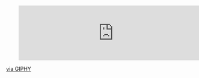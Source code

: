 <div id="header" align="center">
  <div style="width:100%;height:0;padding-bottom:29%;position:relative;"><iframe src="https://giphy.com/embed/Qo2dupDib32rkTY4hX" width="100%" height="100%" style="position:absolute" frameBorder="0" class="giphy-embed" allowFullScreen></iframe></div><p><a href="https://giphy.com/gifs/JUSTROCKET-justrocket-justrocketteam-justrocketcommunity-Qo2dupDib32rkTY4hX">via GIPHY</a></p>
</div>
